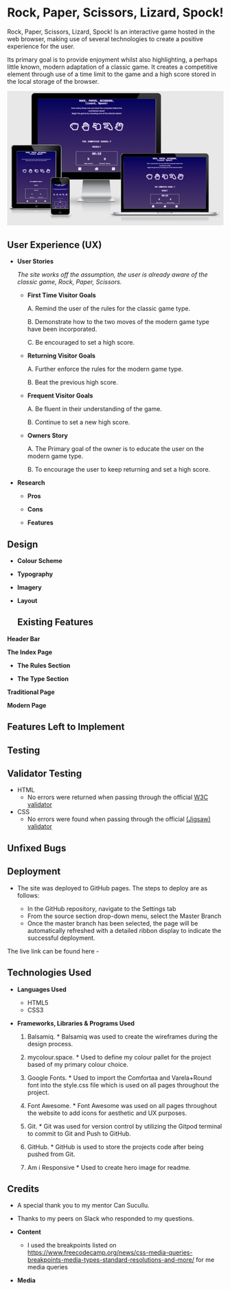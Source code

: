 # Rock, Paper, Scissors, Lizard, Spock!

Rock, Paper, Scissors, Lizard, Spock! Is an interactive game hosted in the web browser, making use of several technologies to create a positive experience for the user.  

Its primary goal is to provide enjoyment whilst also highlighting, a perhaps little known, modern adaptation of a classic game. It creates a competitive element through use of a time limit to the game and a high score stored in the local storage of the browser. 

![readme hero image](/assets/images/hero.png)

## User Experience (UX)

- **User Stories**

    *The site works off the assumption, the user is already aware of the classic game, Rock, Paper, Scissors.*

    + **First Time Visitor Goals**
    
        A. Remind the user of the rules for the classic game type. 

        B. Demonstrate how to the two moves of the modern game type have been incorporated.

        C. Be encouraged to set a high score.   

    + **Returning Visitor Goals**

        A. Further enforce the rules for the modern game type. 

        B. Beat the previous high score. 

    + **Frequent Visitor Goals**

        A. Be fluent in their understanding of the game. 

        B. Continue to set a new high score. 

    - **Owners Story**

        A. The Primary goal of the owner is to educate the user on the modern game type.

        B. To encourage the user to keep returning and set a high score. 

- **Research**

    + **Pros**
  

    + **Cons**


    - **Features**

## Design

- **Colour Scheme**

- **Typography**

- **Imagery**

- **Layout**
   ## Existing Features

**Header Bar**

**The Index Page**

- **The Rules Section**

 - **The Type Section** 


**Traditional Page**

**Modern Page**
## Features Left to Implement

## Testing  
## Validator Testing 

- HTML
    - No errors were returned when passing through the official [W3C validator](https://validator.w3.org/nu/?doc=https%3A%2F%2Fcode-institute-org.github.io%2Flove-running-2.0%2Findex.html)
- CSS
  - No errors were found when passing through the official [(Jigsaw) validator](https://jigsaw.w3.org/css-validator/validator?uri=https%3A%2F%2Fvalidator.w3.org%2Fnu%2F%3Fdoc%3Dhttps%253A%252F%252Fcode-institute-org.github.io%252Flove-running-2.0%252Findex.html&profile=css3svg&usermedium=all&warning=1&vextwarning=&lang=en#css)

## Unfixed Bugs

## Deployment

- The site was deployed to GitHub pages. The steps to deploy are as follows: 

  - In the GitHub repository, navigate to the Settings tab 
  - From the source section drop-down menu, select the Master Branch
  - Once the master branch has been selected, the page will be automatically refreshed with a detailed ribbon display to indicate the successful deployment. 

The live link can be found here - 

## Technologies Used

- **Languages Used**

    * HTML5
    * CSS3

- **Frameworks, Libraries & Programs Used**

    1. Balsamiq. 
            * Balsamiq was used to create the wireframes during the design process.

    2. mycolour.space.
            * Used to define my  colour pallet for the project based of my primary colour choice.

    3. Google Fonts. 
            * Used to import the Comfortaa and Varela+Round font into the style.css file which is used on all pages throughout the project.

    4. Font Awesome.
            * Font Awesome was used on all pages throughout the website to add icons for aesthetic and UX purposes.

    5. Git.
            * Git was used for version control by utilizing the Gitpod terminal to commit to Git and Push to GitHub.

     6. GitHub.
            * GitHub is used to store the projects code after being pushed from Git.

    7. Am i Responsive
            * Used to create hero image for readme.

## Credits 

* A special thank you to my mentor Can Sucullu. 

* Thanks to my peers on Slack who responded to my questions.  

- **Content** 

    * I used the breakpoints listed on https://www.freecodecamp.org/news/css-media-queries-breakpoints-media-types-standard-resolutions-and-more/ for me media queries

- **Media**

